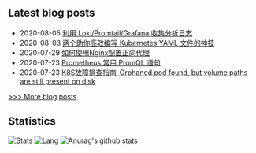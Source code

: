 
## Latest blog posts
- 2020-08-05 [利用 Loki/Promtail/Grafana 收集分析日志](http://7x3027.coding-pages.com/2020/08/05/%E5%88%A9%E7%94%A8%20Loki:Promtail:Grafana%20%E6%94%B6%E9%9B%86%E5%88%86%E6%9E%90%E6%97%A5%E5%BF%97/)
- 2020-08-03 [两个助你高效编写 Kubernetes YAML 文件的神技](http://7x3027.coding-pages.com/2020/08/03/%E4%B8%A4%E4%B8%AA%E5%8A%A9%E4%BD%A0%E9%AB%98%E6%95%88%E7%BC%96%E5%86%99%20Kubernetes%20YAML%20%E6%96%87%E4%BB%B6%E7%9A%84%E7%A5%9E%E6%8A%80/)
- 2020-07-29 [如何使用Nginx配置正向代理](http://7x3027.coding-pages.com/2020/07/29/%E5%A6%82%E4%BD%95%E4%BD%BF%E7%94%A8Nginx%E9%85%8D%E7%BD%AE%E6%AD%A3%E5%90%91%E4%BB%A3%E7%90%86/)
- 2020-07-23 [Prometheus 常用 PromQL 语句](http://7x3027.coding-pages.com/2020/07/23/Prometheus%20%E5%B8%B8%E7%94%A8%20PromQL%20%E8%AF%AD%E5%8F%A5/)
- 2020-07-23 [K8S故障排查指南-Orphaned pod found, but volume paths are still present on disk](http://7x3027.coding-pages.com/2020/07/23/K8S%E6%95%85%E9%9A%9C%E6%8E%92%E6%9F%A5%E6%8C%87%E5%8D%97-Orphaned%20pod%20found,%20but%20volume%20paths%20are%20still%20present%20on%20disk/)

[>>> More blog posts](https://opscloud.vip/archives/)

## Statistics
![Stats](https://github-readme-stats.vercel.app/api?username=evenno)
![Lang](https://github-readme-stats.vercel.app/api/top-langs/?username=evenno&hide=ipynb,html&layout=compact)
![Anurag's github stats](https://github-readme-stats.vercel.app/api?username=evenno&show_icons=true&theme=dark)
